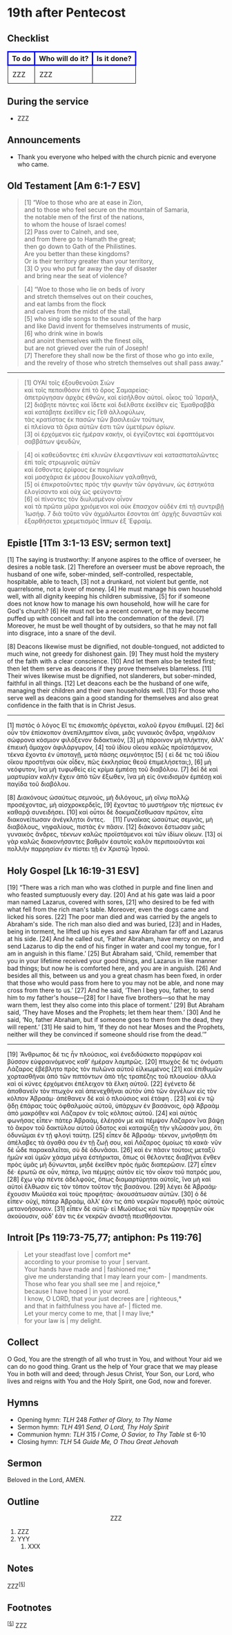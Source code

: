 <head>
<meta charset="utf-8">
<style>
th { text-align: center; font-weight: bold; vertical-align: baseline; border: 3px solid blue; }
td { border: 1px solid black; padding: 10px; }
.h { visibility: hidden; }
</style>
<title>sermon</title>
</head>

# 19th after Pentecost

## Checklist

<table>
<tr>
<th>To do</th><th>Who will do it?</th><th>Is it done?</th>
</tr>
<tr>
<td>ZZZ</td><td>ZZZ</td><td></td>
</tr>
</table>

## During the service

* ZZZ

## Announcements

* Thank you everyone who helped with the church picnic and everyone who came.

## Old Testament [Am 6:1-7 ESV]

> [1] “Woe to those who are at ease in Zion,  
> and to those who feel secure on the mountain of Samaria,  
> the notable men of the first of the nations,  
> to whom the house of Israel comes!  
> [2] Pass over to Calneh, and see,  
> and from there go to Hamath the great;  
> then go down to Gath of the Philistines.  
> Are you better than these kingdoms?  
> Or is their territory greater than your territory,  
> [3] O you who put far away the day of disaster  
> and bring near the seat of violence?

> [4] “Woe to those who lie on beds of ivory  
> and stretch themselves out on their couches,  
> and eat lambs from the flock  
> and calves from the midst of the stall,  
> [5] who sing idle songs to the sound of the harp  
> and like David invent for themselves instruments of music,  
> [6] who drink wine in bowls  
> and anoint themselves with the finest oils,  
> but are not grieved over the ruin of Joseph!  
> [7] Therefore they shall now be the first of those who go into exile,  
> and the revelry of those who stretch themselves out shall pass away.”

------------

> [1] ΟΥΑΙ τοῖς ἐξουθενοῦσι Σιὼν  
> καὶ τοῖς πεποιθόσιν ἐπὶ τὸ ὄρος Σαμαρείας·  
> ἀπετρύγησαν ἀρχὰς ἐθνῶν, καὶ εἰσῆλθον αὐτοί. οἶκος τοῦ ᾿Ισραήλ,  
> [2] διάβητε πάντες καὶ ἴδετε καὶ διέλθατε ἐκεῖθεν εἰς ᾿Εμαθραββὰ καὶ κατάβητε ἐκεῖθεν εἰς Γὲθ ἀλλοφύλων,  
> τὰς κρατίστας ἐκ πασῶν τῶν βασιλειῶν τούτων,  
> εἰ πλείονα τὰ ὅρια αὐτῶν ἐστι τῶν ὑμετέρων ὁρίων.  
> [3] οἱ ἐρχόμενοι εἰς ἡμέραν κακήν, οἱ ἐγγίζοντες καὶ ἐφαπτόμενοι σαββάτων ψευδῶν,

> [4] οἱ καθεύδοντες ἐπὶ κλινῶν ἐλεφαντίνων καὶ κατασπαταλῶντες ἐπὶ ταῖς στρωμναῖς αὐτῶν  
> καὶ ἔσθοντες ἐρίφους ἐκ ποιμνίων  
> καὶ μοσχάρια ἐκ μέσου βουκολίων γαλαθηνά,  
> [5] οἱ ἐπικροτοῦντες πρὸς τὴν φωνὴν τῶν ὀργάνων, ὡς ἑστηκότα ἐλογίσαντο καὶ οὐχ ὡς φεύγοντα·  
> [6] οἱ πίνοντες τὸν διυλισμένον οἶνον  
> καὶ τὰ πρῶτα μῦρα χριόμενοι καὶ οὐκ ἔπασχον οὐδὲν ἐπὶ τῇ συντριβῇ ᾿Ιωσήφ. 7 διὰ τοῦτο νῦν ἀχμάλωτοι ἔσονται ἀπ᾿ ἀρχῆς δυναστῶν καὶ ἐξαρθήσεται χρεμετισμὸς ἵππων ἐξ ᾿Εφραίμ.

## Epistle [1Tm 3:1-13 ESV; sermon text]

[1] The saying is trustworthy: If anyone aspires to the office of overseer, he desires a noble task. [2] Therefore an overseer must be above reproach, the husband of one wife, sober-minded, self-controlled, respectable, hospitable, able to teach, [3] not a drunkard, not violent but gentle, not quarrelsome, not a lover of money. [4] He must manage his own household well, with all dignity keeping his children submissive, [5] for if someone does not know how to manage his own household, how will he care for God's church? [6] He must not be a recent convert, or he may become puffed up with conceit and fall into the condemnation of the devil. [7] Moreover, he must be well thought of by outsiders, so that he may not fall into disgrace, into a snare of the devil.

[8] Deacons likewise must be dignified, not double-tongued, not addicted to much wine, not greedy for dishonest gain. [9] They must hold the mystery of the faith with a clear conscience. [10] And let them also be tested first; then let them serve as deacons if they prove themselves blameless. [11] Their wives likewise must be dignified, not slanderers, but sober-minded, faithful in all things. [12] Let deacons each be the husband of one wife, managing their children and their own households well. [13] For those who serve well as deacons gain a good standing for themselves and also great confidence in the faith that is in Christ Jesus.

------------

[1] πιστὸς ὁ λόγος
Εἴ τις ἐπισκοπῆς ὀρέγεται, καλοῦ ἔργου ἐπιθυμεῖ.
[2] δεῖ οὖν τὸν ἐπίσκοπον ἀνεπίλημπτον εἶναι, μιᾶς γυναικὸς ἄνδρα, νηφάλιον σώφρονα κόσμιον φιλόξενον διδακτικόν,
[3] μὴ πάροινον μὴ πλήκτην, ἀλλ’ ἐπιεικῆ ἄμαχον ἀφιλάργυρον,
[4] τοῦ ἰδίου οἴκου καλῶς προϊστάμενον, τέκνα ἔχοντα ἐν ὑποταγῇ, μετὰ πάσης σεμνότητος
[5] ( εἰ δέ τις τοῦ ἰδίου οἴκου προστῆναι οὐκ οἶδεν, πῶς ἐκκλησίας θεοῦ ἐπιμελήσεται;),
[6] μὴ νεόφυτον, ἵνα μὴ τυφωθεὶς εἰς κρίμα ἐμπέσῃ τοῦ διαβόλου.
[7] δεῖ δὲ καὶ μαρτυρίαν καλὴν ἔχειν ἀπὸ τῶν ἔξωθεν, ἵνα μὴ εἰς ὀνειδισμὸν ἐμπέσῃ καὶ παγίδα τοῦ διαβόλου.

[8] Διακόνους ὡσαύτως σεμνούς, μὴ διλόγους, μὴ οἴνῳ πολλῷ προσέχοντας, μὴ αἰσχροκερδεῖς,
[9] ἔχοντας τὸ μυστήριον τῆς πίστεως ἐν καθαρᾷ συνειδήσει.
[10] καὶ οὗτοι δὲ δοκιμαζέσθωσαν πρῶτον, εἶτα διακονείτωσαν ἀνέγκλητοι ὄντες. 
[11] Γυναῖκας ὡσαύτως σεμνάς, μὴ διαβόλους, νηφαλίους, πιστὰς ἐν πᾶσιν.
[12] διάκονοι ἔστωσαν μιᾶς γυναικὸς ἄνδρες, τέκνων καλῶς προϊστάμενοι καὶ τῶν ἰδίων οἴκων.
[13] οἱ γὰρ καλῶς διακονήσαντες βαθμὸν ἑαυτοῖς καλὸν περιποιοῦνται καὶ πολλὴν παρρησίαν ἐν πίστει τῇ ἐν Χριστῷ Ἰησοῦ.

## Holy Gospel [Lk 16:19-31 ESV]

[19] “There was a rich man who was clothed in purple and fine linen and who feasted sumptuously every day. [20] And at his gate was laid a poor man named Lazarus, covered with sores, [21] who desired to be fed with what fell from the rich man's table. Moreover, even the dogs came and licked his sores. [22] The poor man died and was carried by the angels to Abraham's side. The rich man also died and was buried, [23] and in Hades, being in torment, he lifted up his eyes and saw Abraham far off and Lazarus at his side. [24] And he called out, ‘Father Abraham, have mercy on me, and send Lazarus to dip the end of his finger in water and cool my tongue, for I am in anguish in this flame.’ [25] But Abraham said, ‘Child, remember that you in your lifetime received your good things, and Lazarus in like manner bad things; but now he is comforted here, and you are in anguish. [26] And besides all this, between us and you a great chasm has been fixed, in order that those who would pass from here to you may not be able, and none may cross from there to us.’ [27] And he said, ‘Then I beg you, father, to send him to my father's house—[28] for I have five brothers—so that he may warn them, lest they also come into this place of torment.’ [29] But Abraham said, ‘They have Moses and the Prophets; let them hear them.’ [30] And he said, ‘No, father Abraham, but if someone goes to them from the dead, they will repent.’ [31] He said to him, ‘If they do not hear Moses and the Prophets, neither will they be convinced if someone should rise from the dead.’”

------------

[19] Ἄνθρωπος δέ τις ἦν πλούσιος, καὶ ἐνεδιδύσκετο πορφύραν καὶ βύσσον εὐφραινόμενος καθ’ ἡμέραν λαμπρῶς.
[20] πτωχὸς δέ τις ὀνόματι Λάζαρος ἐβέβλητο πρὸς τὸν πυλῶνα αὐτοῦ εἱλκωμένος
[21] καὶ ἐπιθυμῶν χορτασθῆναι ἀπὸ τῶν πιπτόντων ἀπὸ τῆς τραπέζης τοῦ πλουσίου· ἀλλὰ καὶ οἱ κύνες ἐρχόμενοι ἐπέλειχον τὰ ἕλκη αὐτοῦ.
[22] ἐγένετο δὲ ἀποθανεῖν τὸν πτωχὸν καὶ ἀπενεχθῆναι αὐτὸν ὑπὸ τῶν ἀγγέλων εἰς τὸν κόλπον Ἀβραάμ· ἀπέθανεν δὲ καὶ ὁ πλούσιος καὶ ἐτάφη .
[23] καὶ ἐν τῷ ᾅδῃ ἐπάρας τοὺς ὀφθαλμοὺς αὐτοῦ, ὑπάρχων ἐν βασάνοις, ὁρᾷ Ἀβραὰμ ἀπὸ μακρόθεν καὶ Λάζαρον ἐν τοῖς κόλποις αὐτοῦ.
[24] καὶ αὐτὸς φωνήσας εἶπεν· πάτερ Ἀβραάμ, ἐλέησόν με καὶ πέμψον Λάζαρον ἵνα βάψῃ τὸ ἄκρον τοῦ δακτύλου αὐτοῦ ὕδατος καὶ καταψύξῃ τὴν γλῶσσάν μου, ὅτι ὀδυνῶμαι ἐν τῇ φλογὶ ταύτῃ.
[25] εἶπεν δὲ Ἀβραάμ· τέκνον, μνήσθητι ὅτι ἀπέλαβες τὰ ἀγαθά σου ἐν τῇ ζωῇ σου, καὶ Λάζαρος ὁμοίως τὰ κακά· νῦν δὲ ὧδε παρακαλεῖται, σὺ δὲ ὀδυνᾶσαι.
[26] καὶ ἐν πᾶσιν τούτοις μεταξὺ ἡμῶν καὶ ὑμῶν χάσμα μέγα ἐστήρικται, ὅπως οἱ θέλοντες διαβῆναι ἔνθεν πρὸς ὑμᾶς μὴ δύνωνται, μηδὲ ἐκεῖθεν πρὸς ἡμᾶς διαπερῶσιν.
[27] εἶπεν δέ· ἐρωτῶ σε οὖν, πάτερ, ἵνα πέμψῃς αὐτὸν εἰς τὸν οἶκον τοῦ πατρός μου,
[28] ἔχω γὰρ πέντε ἀδελφούς, ὅπως διαμαρτύρηται αὐτοῖς, ἵνα μὴ καὶ αὐτοὶ ἔλθωσιν εἰς τὸν τόπον τοῦτον τῆς βασάνου.
[29] λέγει δὲ Ἀβραάμ· ἔχουσιν Μωϋσέα καὶ τοὺς προφήτας· ἀκουσάτωσαν αὐτῶν.
[30] ὁ δὲ εἶπεν· οὐχί, πάτερ Ἀβραάμ, ἀλλ’ ἐάν τις ἀπὸ νεκρῶν πορευθῇ πρὸς αὐτοὺς μετανοήσουσιν.
[31] εἶπεν δὲ αὐτῷ· εἰ Μωϋσέως καὶ τῶν προφητῶν οὐκ ἀκούουσιν, οὐδ’ ἐάν τις ἐκ νεκρῶν ἀναστῇ πεισθήσονται.

## Introit [Ps 119:73-75,77; antiphon: Ps 119:76]

> Let your steadfast love | comfort me*  
> according to your promise to your | servant.  
> Your hands have made and | fashioned me;*  
> give me understanding that I may learn your com- | mandments.  
> Those who fear you shall see me | and rejoice,*  
> because I have hoped | in your word.  
> I know, O LORD, that your just decrees are | righteous,*  
> and that in faithfulness you have af- | flicted me.  
> Let your mercy come to me, that | I may live;*  
> for your law is | my delight.


## Collect

O God, You are the strength of all who trust in You, and without Your aid we can do no good thing. Grant us the help of Your grace that we may please You in both will and deed; through Jesus Christ, Your Son, our Lord, who lives and reigns with You and the Holy Spirit, one God, now and forever.

## Hymns

* Opening hymn: _TLH_ 248 _Father of Glory, to Thy Name_
* Sermon hymn: _TLH_ 491 _Send, O Lord, Thy Holy Spirit_
* Communion hymn: _TLH_ 315 _I Come, O Savior, to Thy Table_ st 6-10
* Closing hymn: _TLH_ 54 _Guide Me, O Thou Great Jehovah_

## Sermon

Beloved in the Lord, AMEN.

## Outline

<center>ZZZ</center>

1. ZZZ
1. YYY
    1. XXX

## Notes


ZZZ<sup>[<a name="id0002" href="#ftn.id0002">§</a>]</sup>

## Footnotes

<sup>[<a name="ftn.id0002" href="#id0002">§</a>]</sup>
ZZZ
